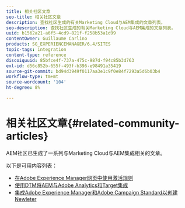 ```yaml
---
title: 相关社区文章
seo-title: 相关社区文章
description: 查找社区生成的有关Marketing Cloud与AEM集成的文章列表。
seo-description: 查找社区生成的有关Marketing Cloud与AEM集成的文章列表。
uuid: b1562a21-a6f5-4cd9-821f-f258b53a1d99
contentOwner: Guillaume Carlino
products: SG_EXPERIENCEMANAGER/6.4/SITES
topic-tags: integration
content-type: reference
discoiquuid: 85bfce4f-737a-475c-987d-f94c85b3d763
exl-id: d56c852b-655f-493f-b396-e98491a35419
source-git-commit: bd94d3949f0117aa3e1c9f0e84f7293a5d6b03b4
workflow-type: tm+mt
source-wordcount: '104'
ht-degree: 8%

---
```


# 相关社区文章{#related-community-articles}

AEM社区已生成了一系列与Marketing Cloud与AEM集成相关的文章。

以下是可用内容列表：

* [在Adobe Experience Manager网页中使用激活规则](https://helpx.adobe.com/experience-manager/using/dtm.html)
* [使用DTM将AEM与Adobe Analytics和Target集成](https://helpx.adobe.com/experience-manager/using/integrate-digital-marketing-solutions.html)
* [集成Adobe Experience Manager和Adobe Campaign Standard以创建Newleter](https://helpx.adobe.com/experience-manager/using/aem_campaign.html)
